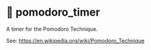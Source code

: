 # 🍅 pomodoro_timer
A timer for the Pomodoro Technique.

See: https://en.wikipedia.org/wiki/Pomodoro_Technique
